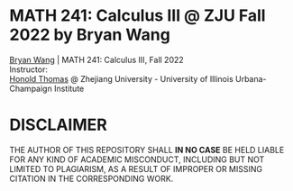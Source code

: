 # MATH 241: Calculus Ⅲ @ ZJU Fall 2022 by Bryan Wang
[Bryan Wang](https://github.com/Beryex) | MATH 241: Calculus Ⅲ, Fall 2022  
Instructor:   
[Honold Thomas](https://zjui.intl.zju.edu.cn/node/775) @ Zhejiang University - University of Illinois Urbana-Champaign Institute 

# DISCLAIMER
THE AUTHOR OF THIS REPOSITORY SHALL **IN NO CASE** BE HELD LIABLE FOR ANY KIND OF ACADEMIC MISCONDUCT, INCLUDING BUT NOT LIMITED TO PLAGIARISM, AS A RESULT OF IMPROPER OR MISSING CITATION IN THE CORRESPONDING WORK.
